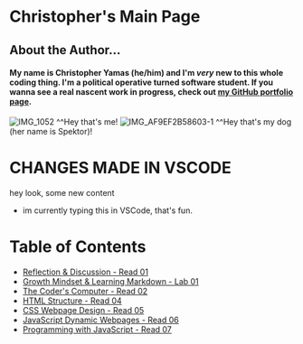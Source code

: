 # Christopher's Main Page

## About the Author...
#### My name is Christopher Yamas (he/him) and I'm ***very*** new to this whole coding thing. I'm a political operative turned software student. If you wanna see a real nascent work in progress, check out [my GitHub portfolio page](https://github.com/chrisyamas).

![IMG_1052](https://user-images.githubusercontent.com/44851813/150867414-e8299e6b-9c40-452a-ae00-ae8fceda94db.jpg)
^^Hey that's me!
![IMG_AF9EF2B58603-1](https://user-images.githubusercontent.com/44851813/150867799-95684367-8286-4d75-89cd-7af3664a33ef.jpeg)
^^Hey that's my dog (her name is Spektor)!

# CHANGES MADE IN VSCODE

hey look, some new content
- im currently typing this in VSCode, that's fun.

# Table of Contents
- [Reflection & Discussion - Read 01](https://chrisyamas.github.io/reading-notes/reflection-and-discussion.md)
- [Growth Mindset & Learning Markdown - Lab 01](https://chrisyamas.github.io/reading-notes/growth-mindset-lab01.md)
- [The Coder's Computer - Read 02](https://chrisyamas.github.io/reading-notes/the-coders-computer.md)
- [HTML Structure - Read 04](https://chrisyamas.github.io/reading-notes/read04-html-structure.html)
- [CSS Webpage Design - Read 05](https://chrisyamas.github.io/reading-notes/read05-css-webpage-design.md)
- [JavaScript Dynamic Webpages - Read 06](https://chrisyamas.github.io/reading-notes/read06-javascript.md)
- [Programming with JavaScript - Read 07](https://chrisyamas.github.io/reading-notes/read07-jsprogramming.md)
